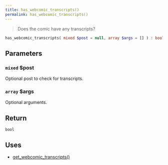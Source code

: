 ```yaml
---
title: has_webcomic_transcripts()
permalink: has_webcomic_transcripts()
---
```


> Does the comic have any transcripts?

```php
has_webcomic_transcripts( mixed $post = null, array $args = [] ) : bool
```

## Parameters

### `mixed` $post
Optional post to check for transcripts.

### `array` $args
Optional arguments.

## Return

`bool`

## Uses
- [get_webcomic_transcripts()](get_webcomic_transcripts())
